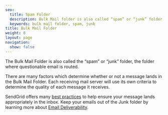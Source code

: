 ```yaml
---
seo:
  title: Spam Folder
  description: Bulk Mail folder is also called “spam” or “junk” folder, the folder where questionable email is routed.
  keywords: bulk mail folder, spam, junk
title: Bulk Mail Folder
weight: 0
layout: page
navigation:
  show: false
---
```


The Bulk Mail Folder is also called the “spam” or “junk” folder, the folder where questionable email is routed.

There are many factors which determine whether or not a message lands in the Bulk Mail Folder. Each receiving mail server will use its own criteria to determine the quality of each message it receives.

SendGrid offers many [best practices]({{root_url}}/Classroom/Deliver/index.html) to help ensure your message lands appropriately in the inbox. Keep your emails out of the Junk folder by learning more about [Email Deliverability](https://go.sendgrid.com/Deliverability-Guide-V2.html?mc=Direct&mcd=https://sendgrid.com/docs/index.html).
